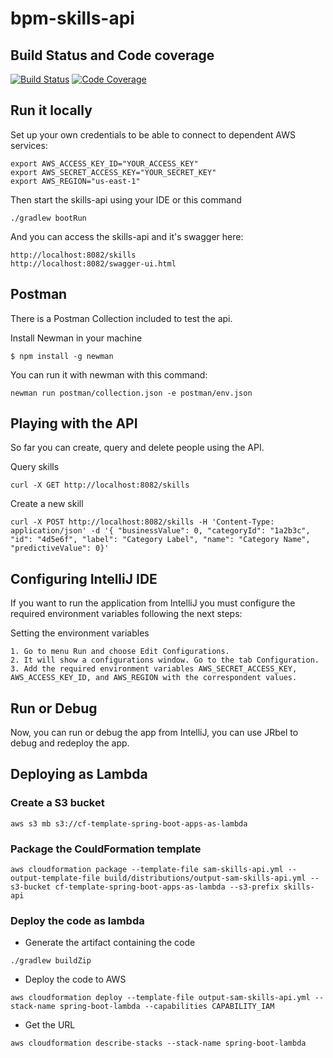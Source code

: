 # bpm-skills-api

## Build Status and Code coverage

[![Build Status](https://travis-ci.org/ioet/bpm-people-api.svg?branch=master)](https://travis-ci.org/ioet/bpm-skills-api)
[![Code Coverage](https://codecov.io/gh/ioet/bpm-people-api/branch/master/graph/badge.svg)](https://codecov.io/gh/ioet/bpm-skills-api)

## Run it locally

Set up your own credentials to be able to connect to dependent AWS services:

```
export AWS_ACCESS_KEY_ID="YOUR_ACCESS_KEY"
export AWS_SECRET_ACCESS_KEY="YOUR_SECRET_KEY"
export AWS_REGION="us-east-1"
```


Then start the skills-api using your IDE or this command
```
./gradlew bootRun
```


And you can access the skills-api and it's swagger here: 
```
http://localhost:8082/skills
http://localhost:8082/swagger-ui.html
```

## Postman
There is a Postman Collection included to test the api.

Install Newman in your machine

```
$ npm install -g newman
```
  
You can run it with newman with this command:
```
newman run postman/collection.json -e postman/env.json
```

## Playing with the API
So far you can create, query and delete people using the API. 

Query skills

```
curl -X GET http://localhost:8082/skills
```


Create a new skill

```
curl -X POST http://localhost:8082/skills -H 'Content-Type: application/json' -d '{ "businessValue": 0, "categoryId": "1a2b3c", "id": "4d5e6f", "label": "Category Label", "name": "Category Name", "predictiveValue": 0}'
```

## Configuring IntelliJ IDE
If you want to run the application from IntelliJ you must configure the required environment variables following the next steps:

Setting the environment variables

```
1. Go to menu Run and choose Edit Configurations.
2. It will show a configurations window. Go to the tab Configuration.
3. Add the required environment variables AWS_SECRET_ACCESS_KEY, AWS_ACCESS_KEY_ID, and AWS_REGION with the correspondent values.
```

## Run or Debug

Now, you can run or debug the app from IntelliJ, you can use JRbel to debug and redeploy the app.


## Deploying as Lambda

### Create a S3 bucket
```
aws s3 mb s3://cf-template-spring-boot-apps-as-lambda
```

### Package the CouldFormation template
```
aws cloudformation package --template-file sam-skills-api.yml --output-template-file build/distributions/output-sam-skills-api.yml --s3-bucket cf-template-spring-boot-apps-as-lambda --s3-prefix skills-api
```

### Deploy the code as lambda

- Generate the artifact containing the code
```
./gradlew buildZip
```

- Deploy the code to AWS
```
aws cloudformation deploy --template-file output-sam-skills-api.yml --stack-name spring-boot-lambda --capabilities CAPABILITY_IAM
```

- Get the URL
```
aws cloudformation describe-stacks --stack-name spring-boot-lambda
```